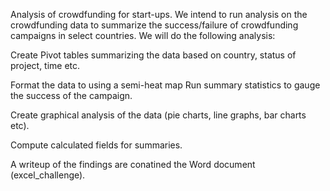 Analysis of crowdfunding for start-ups.
We intend to run analysis on the crowdfunding data to summarize the success/failure of crowdfunding campaigns in select countries.
We will do the following analysis:

Create Pivot tables summarizing the data based on country, status of project, time etc.

Format the data to using a semi-heat map
Run summary statistics to gauge the success of the campaign.

Create graphical analysis of the data (pie charts, line graphs, bar charts etc).

Compute calculated fields for summaries.

A writeup of the findings are conatined the Word document (excel_challenge).
